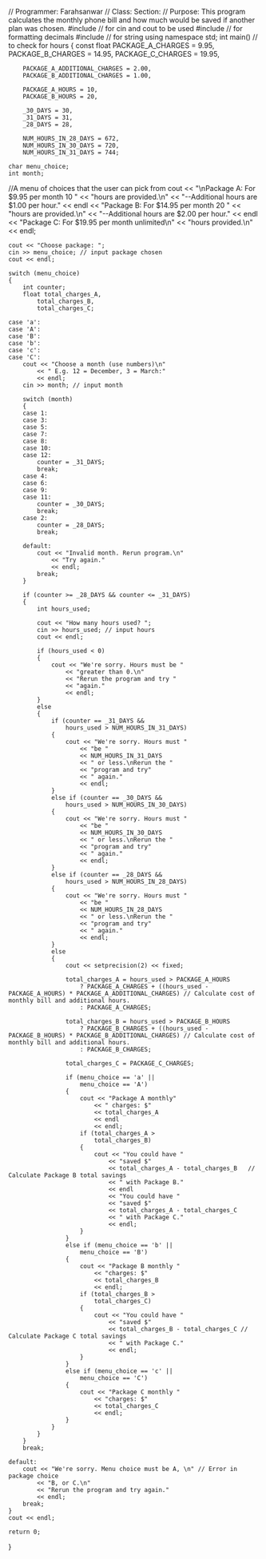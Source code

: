 // Programmer: Farahsanwar
// Class:  Section: 
// Purpose: This program calculates the monthly phone bill and how much would be saved if another plan was chosen.
#include <iostream> // for cin and cout to be used
#include <iomanip> // for formatting decimals
#include <string> // for string
using namespace std;
int main() // to check for hours
{ 
    const float PACKAGE_A_CHARGES = 9.95,
        PACKAGE_B_CHARGES = 14.95,
        PACKAGE_C_CHARGES = 19.95,

        PACKAGE_A_ADDITIONAL_CHARGES = 2.00,
        PACKAGE_B_ADDITIONAL_CHARGES = 1.00,

        PACKAGE_A_HOURS = 10,
        PACKAGE_B_HOURS = 20,

        _30_DAYS = 30,
        _31_DAYS = 31,
        _28_DAYS = 28,

        NUM_HOURS_IN_28_DAYS = 672,
        NUM_HOURS_IN_30_DAYS = 720,
        NUM_HOURS_IN_31_DAYS = 744;

    char menu_choice;
    int month; 
//A menu of choices that the user can pick from
    cout << "\nPackage A: For $9.95 per month 10 "
        << "hours are provided.\n"
        << "--Additional hours are $1.00 per hour."
        << endl
        << "Package B: For $14.95 per month 20 "
        << "hours are provided.\n"
        << "--Additional hours are $2.00 per hour."
        << endl
        << "Package C: For $19.95 per month unlimited\n"
        << "hours provided.\n"
        << endl;

    cout << "Choose package: ";
    cin >> menu_choice; // input package chosen
    cout << endl;

    switch (menu_choice)
    {
        int counter;
        float total_charges_A,
            total_charges_B,
            total_charges_C;

    case 'a':
    case 'A':
    case 'B':
    case 'b':
    case 'c':
    case 'C':
        cout << "Choose a month (use numbers)\n"
            << " E.g. 12 = December, 3 = March:" 
            << endl;
        cin >> month; // input month

        switch (month)
        {
        case 1:
        case 3:
        case 5:
        case 7:
        case 8:
        case 10:
        case 12:
            counter = _31_DAYS;
            break;
        case 4:
        case 6:
        case 9:
        case 11:
            counter = _30_DAYS;
            break;
        case 2:
            counter = _28_DAYS;
            break; 

        default:
            cout << "Invalid month. Rerun program.\n"
                << "Try again."
                << endl;
            break;
        }

        if (counter >= _28_DAYS && counter <= _31_DAYS)
        {
            int hours_used;

            cout << "How many hours used? ";
            cin >> hours_used; // input hours
            cout << endl;

            if (hours_used < 0)
            {
                cout << "We're sorry. Hours must be "
                    << "greater than 0.\n"
                    << "Rerun the program and try "
                    << "again."
                    << endl;
            }
            else
            {
                if (counter == _31_DAYS &&
                    hours_used > NUM_HOURS_IN_31_DAYS)
                {
                    cout << "We're sorry. Hours must "
                        << "be "
                        << NUM_HOURS_IN_31_DAYS
                        << " or less.\nRerun the "
                        << "program and try"
                        << " again."
                        << endl;
                }
                else if (counter == _30_DAYS &&
                    hours_used > NUM_HOURS_IN_30_DAYS)
                {
                    cout << "We're sorry. Hours must "
                        << "be "
                        << NUM_HOURS_IN_30_DAYS
                        << " or less.\nRerun the "
                        << "program and try"
                        << " again."
                        << endl;
                }
                else if (counter == _28_DAYS &&
                    hours_used > NUM_HOURS_IN_28_DAYS)
                {
                    cout << "We're sorry. Hours must "
                        << "be "
                        << NUM_HOURS_IN_28_DAYS
                        << " or less.\nRerun the "
                        << "program and try"
                        << " again."
                        << endl;
                }
                else
                {
                    cout << setprecision(2) << fixed;

                    total_charges_A = hours_used > PACKAGE_A_HOURS 
                        ? PACKAGE_A_CHARGES + ((hours_used - PACKAGE_A_HOURS) * PACKAGE_A_ADDITIONAL_CHARGES) // Calculate cost of monthly bill and additional hours.
                        : PACKAGE_A_CHARGES;

                    total_charges_B = hours_used > PACKAGE_B_HOURS
                        ? PACKAGE_B_CHARGES + ((hours_used - PACKAGE_B_HOURS) * PACKAGE_B_ADDITIONAL_CHARGES) // Calculate cost of monthly bill and additional hours.
                        : PACKAGE_B_CHARGES;

                    total_charges_C = PACKAGE_C_CHARGES;

                    if (menu_choice == 'a' ||
                        menu_choice == 'A')
                    {
                        cout << "Package A monthly" 
                            << " charges: $"
                            << total_charges_A
                            << endl
                            << endl;
                        if (total_charges_A >
                            total_charges_B)
                        {
                            cout << "You could have "
                                << "saved $"
                                << total_charges_A - total_charges_B   // Calculate Package B total savings
                                << " with Package B."
                                << endl
                                << "You could have "
                                << "saved $"
                                << total_charges_A - total_charges_C
                                << " with Package C."
                                << endl;
                        }
                    }
                    else if (menu_choice == 'b' ||
                        menu_choice == 'B')
                    {
                        cout << "Package B monthly "
                            << "charges: $"
                            << total_charges_B
                            << endl;
                        if (total_charges_B >
                            total_charges_C)
                        {
                            cout << "You could have "
                                << "saved $"
                                << total_charges_B - total_charges_C // Calculate Package C total savings
                                << " with Package C."
                                << endl;
                        }
                    }
                    else if (menu_choice == 'c' ||
                        menu_choice == 'C')
                    {
                        cout << "Package C monthly "
                            << "charges: $"
                            << total_charges_C
                            << endl;
                    }
                }
            }
        }
        break;

    default:
        cout << "We're sorry. Menu choice must be A, \n" // Error in package choice
            << "B, or C.\n"
            << "Rerun the program and try again."
            << endl;
        break;
    }
    cout << endl;

    return 0;  
}

                      
                      
